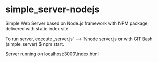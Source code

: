 # simple_server-nodejs

Simple Web Server based on Node.js framework with NPM package, delivered with static index site.

To run server, execute „server.js“ --> %node server.js or with GIT Bash (simple_server) $ npm start.

Server running on localhost:3000\index.html

